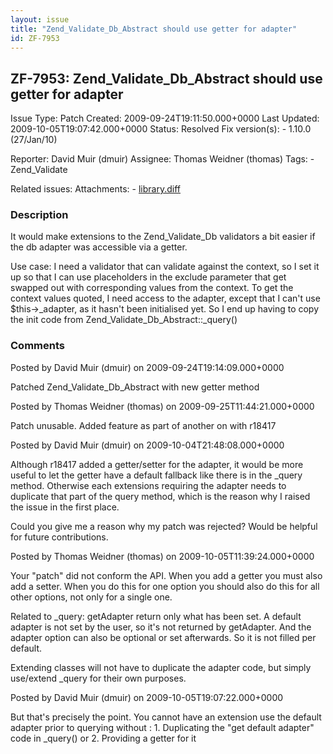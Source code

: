 ```yaml
---
layout: issue
title: "Zend_Validate_Db_Abstract should use getter for adapter"
id: ZF-7953
---
```


ZF-7953: Zend\_Validate\_Db\_Abstract should use getter for adapter
-------------------------------------------------------------------

 Issue Type: Patch Created: 2009-09-24T19:11:50.000+0000 Last Updated: 2009-10-05T19:07:42.000+0000 Status: Resolved Fix version(s): - 1.10.0 (27/Jan/10)
 
 Reporter:  David Muir (dmuir)  Assignee:  Thomas Weidner (thomas)  Tags: - Zend\_Validate
 
 Related issues: 
 Attachments: - [library.diff](/issues/secure/attachment/12262/library.diff)
 
### Description

It would make extensions to the Zend\_Validate\_Db validators a bit easier if the db adapter was accessible via a getter.

Use case: I need a validator that can validate against the context, so I set it up so that I can use placeholders in the exclude parameter that get swapped out with corresponding values from the context. To get the context values quoted, I need access to the adapter, except that I can't use $this->\_adapter, as it hasn't been initialised yet. So I end up having to copy the init code from Zend\_Validate\_Db\_Abstract::\_query()

 

 

### Comments

Posted by David Muir (dmuir) on 2009-09-24T19:14:09.000+0000

Patched Zend\_Validate\_Db\_Abstract with new getter method

 

 

Posted by Thomas Weidner (thomas) on 2009-09-25T11:44:21.000+0000

Patch unusable. Added feature as part of another on with r18417

 

 

Posted by David Muir (dmuir) on 2009-10-04T21:48:08.000+0000

Although r18417 added a getter/setter for the adapter, it would be more useful to let the getter have a default fallback like there is in the \_query method. Otherwise each extensions requiring the adapter needs to duplicate that part of the query method, which is the reason why I raised the issue in the first place.

Could you give me a reason why my patch was rejected? Would be helpful for future contributions.

 

 

Posted by Thomas Weidner (thomas) on 2009-10-05T11:39:24.000+0000

Your "patch" did not conform the API. When you add a getter you must also add a setter. When you do this for one option you should also do this for all other options, not only for a single one.

Related to \_query: getAdapter return only what has been set. A default adapter is not set by the user, so it's not returned by getAdapter. And the adapter option can also be optional or set afterwards. So it is not filled per default.

Extending classes will not have to duplicate the adapter code, but simply use/extend \_query for their own purposes.

 

 

Posted by David Muir (dmuir) on 2009-10-05T19:07:22.000+0000

But that's precisely the point. You cannot have an extension use the default adapter prior to querying without : 1. Duplicating the "get default adapter" code in \_query() or 2. Providing a getter for it

 

 